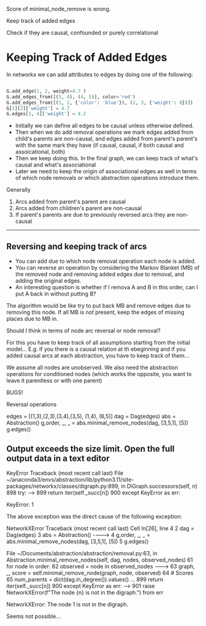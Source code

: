 Score of minimal_node_remove is wrong.

Keep track of added edges

Check if they are causal, confounded or purely correlational


# Keeping Track of Added Edges

In networkx we can add attributes to edges by doing one of the following:

~~~~python

G.add_edge(1, 2, weight=4.7 )
G.add_edges_from([(3, 4), (4, 5)], color='red')
G.add_edges_from([(1, 2, {'color': 'blue'}), (2, 3, {'weight': 8})])
G[1][2]['weight'] = 4.7
G.edges[3, 4]['weight'] = 4.2

~~~~ 

* Initially we can define all edges to be causal unless otherwise defined.
* Then when we do add removal operations we mark edges added from child's parents are non-causal, and edges added from parent's parent's with the same mark they have (if causal, causal, if both causal and assoicational, both)
* Then we keep doing this. In the final graph, we can keep track of what's causal and what's associational
* Later we need to keep the origin of associational edges as well in terms of which node removals or which abstraction operations introduce them. 


Generally
1. Arcs added from parent's parent are causal
2. Arcs added from children's parent are non-causal
3. If parent's parents are due to previously reversed arcs they are non-causal


---

## Reversing and keeping track of arcs

- You can add due to which node removal operation each node is added. 
- You can reverse an operation by considering the Markov Blanket (MB) of the removed node and removing added edges due to removal, and adding the original edges.
- An interesting question is whether if I remova A and B in this order, can I put A back in without putting B?

The algorithm would be like try to put back MB and remove edges due to removing this node. If all MB is not present, keep the edges of missing places due to MB in. 

Should I think in terms of node arc reversal or node removal?

For this you have to keep track of all assumptions starting from the initial model... E.g. if you there is a causal relation at th ebeginning and if you added causal arcs at each abstraction, you have to keep track of them...

We assume all nodes are unobserved. We also need the abstraction operations for conditioned nodes (which works the opposite,  you want to leave it parentless or with one parent)

BUGS!

Reversal operations

edges = [(1,3),(2,3),(3,4),(3,5), (1,4), (6,5)]
dag = Dag(edges)
abs = Abstraction()
g,order, _, _ = abs.minimal_remove_nodes(dag, [3,5,1], [5])
g.edges()


Output exceeds the size limit. Open the full output data in a text editor
---------------------------------------------------------------------------
KeyError                                  Traceback (most recent call last)
File ~/anaconda3/envs/abstraction/lib/python3.11/site-packages/networkx/classes/digraph.py:899, in DiGraph.successors(self, n)
    898 try:
--> 899     return iter(self._succ[n])
    900 except KeyError as err:

KeyError: 1

The above exception was the direct cause of the following exception:

NetworkXError                             Traceback (most recent call last)
Cell In[26], line 4
      2 dag = Dag(edges)
      3 abs = Abstraction()
----> 4 g,order, _, _ = abs.minimal_remove_nodes(dag, [3,5,1], [5])
      5 g.edges()

File ~/Documents/abstraction/abstraction/removal.py:63, in Abstraction.minimal_remove_nodes(self, dag, nodes, observed_nodes)
     61 for node in order:
     62     observed = node in observed_nodes
---> 63     graph, _, score = self.minimal_remove_node(graph, node, observed)
     64 # Scores
     65 num_parents = dict(dag.in_degree()).values()
...
    899     return iter(self._succ[n])
    900 except KeyError as err:
--> 901     raise NetworkXError(f"The node {n} is not in the digraph.") from err

NetworkXError: The node 1 is not in the digraph.

Seems not possible...